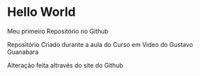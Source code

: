 # Hello World
Meu primeiro Repositório no Github

Repositório Criado durante a aula do Curso em Video do Gustavo Guanabara

Alteração feita altravés do site do Github
